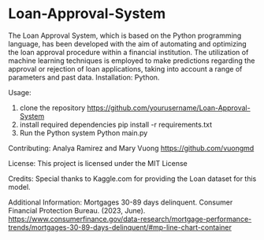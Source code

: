 # Loan-Approval-System
The Loan Approval System, which is based on the Python programming language, has been developed with the aim of automating and optimizing the loan approval procedure within a financial institution. The utilization of machine learning techniques is employed to make predictions regarding the approval or rejection of loan applications, taking into account a range of parameters and past data.
Installation: Python.

Usage: 
1.	clone the repository
 	https://github.com/yourusername/Loan-Approval-System
2.	install required dependencies 
pip install -r requirements.txt
3.	Run the Python system
Python main.py

Contributing: Analya Ramirez and Mary Vuong https://github.com/vuongmd

License: This project is licensed under the MIT License

Credits: Special thanks to Kaggle.com for providing the Loan dataset for this model. 

Additional Information: Mortgages 30-89 days delinquent. Consumer Financial Protection Bureau. (2023, June). https://www.consumerfinance.gov/data-research/mortgage-performance-trends/mortgages-30-89-days-delinquent/#mp-line-chart-container 








